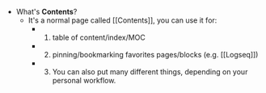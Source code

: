 - What's **Contents**?
  - It's a normal page called [[Contents]], you can use it for:
    - 1. table of content/index/MOC
    - 2. pinning/bookmarking favorites pages/blocks (e.g. [[Logseq]])
    - 3. You can also put many different things, depending on your personal workflow.